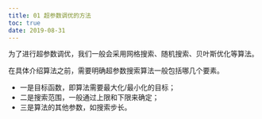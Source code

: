 ```yaml
---
title: 01 超参数调优的方法
toc: true
date: 2019-08-31
---
```

为了进行超参数调优，我们一般会采用网格搜索、随机搜索、贝叶斯优化等算法。

在具体介绍算法之前，需要明确超参数搜索算法一般包括哪几个要素。

- 一是目标函数，即算法需要最大化/最小化的目标；
- 二是搜索范围，一般通过上限和下限来确定；
- 三是算法的其他参数，如搜索步长。
